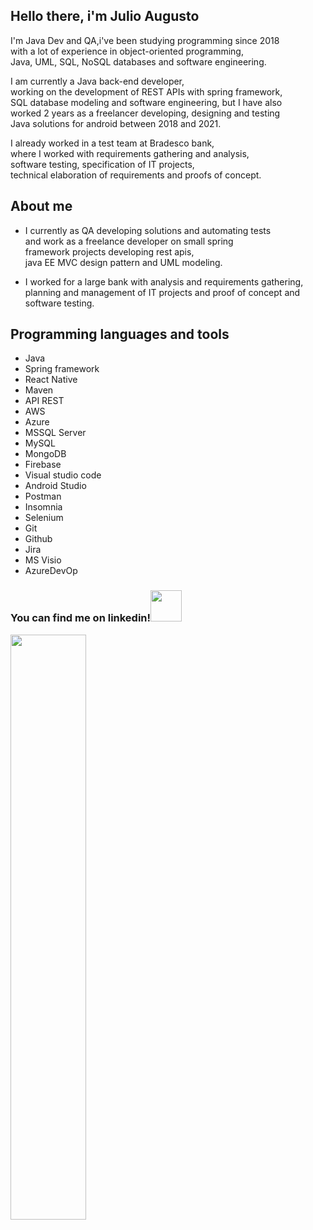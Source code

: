 
  ## Hello there, i'm Julio Augusto
  
  I'm Java Dev and QA,i've been studying programming since 2018<br>
  with a lot of experience in object-oriented programming,<br>
  Java, UML, SQL, NoSQL databases and software engineering.

  I am currently a Java back-end developer, <br> 
  working on the development of REST APIs with spring framework,<br> 
  SQL database modeling and software engineering, but I have also<br> 
  worked 2 years as a freelancer developing, designing and testing<br> 
  Java solutions for android between 2018 and 2021.

  I already worked in a test team at Bradesco bank,<br> 
  where I worked with requirements gathering and analysis,<br> 
  software testing, specification of IT projects,<br> 
  technical elaboration of requirements and proofs of concept.<br>

## About me
  * I currently as QA developing solutions and automating tests<br>
    and work as a freelance developer on small spring<br>
    framework projects developing rest apis,<br> 
    java EE MVC design pattern and UML modeling.<br>
    
  * I worked for a large bank with analysis and requirements gathering,<br> 
    planning and management of IT projects and proof of concept and software testing.
  
  ## Programming languages and tools
  * Java 
  * Spring framework
  * React Native
  * Maven
  * API REST
  * AWS
  * Azure 
  * MSSQL Server
  * MySQL
  * MongoDB
  * Firebase
  * Visual studio code
  * Android Studio
  * Postman
  * Insomnia
  * Selenium
  * Git
  * Github
  * Jira
  * MS Visio
  * AzureDevOp
  
   ### You can find me on linkedin!<a href="https://www.linkedin.com/in/julio-augusto-a99308119/"><img src="https://media1.giphy.com/media/HQTYdpx1yhxWpugAi2/giphy.gif?cid=ecf05e475wvxroh7lso1o43rzmla6dixesq4ozeuow979u1j&rid=giphy.gif&ct=s" width=50> 
  </a>
   
  
  <div align="left">
  <img width="49%" src="https://github-readme-stats.vercel.app/api/top-langs/?username=augustojulio-code&layout=compact&langs_count=7&theme=tokyonight"/>
  </div>
  


  
  
 
